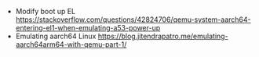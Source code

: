 - Modify boot up EL
  https://stackoverflow.com/questions/42824706/qemu-system-aarch64-entering-el1-when-emulating-a53-power-up
- Emulating aarch64 Linux
  https://blog.jitendrapatro.me/emulating-aarch64arm64-with-qemu-part-1/
